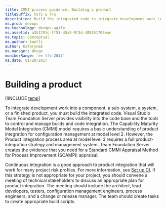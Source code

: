 ```yaml
---
title: CMMI process guidance, Building a product
titleSuffix: VSTS & TFS
description: Build the integrated code to integrate development work into a component, a sub-system, a system, or a finished product - Team Foundation Server (TFS)
ms.prod: devops
ms.technology: devops-agile
ms.assetid: a3b1291c-ff51-45a9-9f3d-485361705eae
ms.topic: conceptual
ms.author: kaelli
author: KathrynEE
ms.manager: douge
monikerRange: '>= tfs-2013'
ms.date: 01/20/2017
---
```


# Building a product

[!INCLUDE [temp](../../../_shared/dev15-version-header.md)]

To integrate development work into a component, a sub-system, a system, or a finished product, you must build the integrated code. Visual Studio Team Foundation Server provides visibility into the code base and the tools to control and manage builds and code integration. The Capability Maturity Model Integration (CMMI) model requires a basic understanding of product integration for configuration management at model level 2. However, the Product Integration process area at model level 3 requires a full product-integration strategy and management system. Team Foundation Server creates the evidence that you need for a Standard CMMI Appraisal Method for Process Improvement (SCAMPI) appraisal.  
  
 Continuous integration is a good approach to product integration that will work for many project risk profiles. For more information, see [Set up CI](/vsts/pipelines/apps/windows/dot-net). If this strategy is not appropriate for your project, you should convene a meeting of technical stakeholders to discuss an appropriate plan for product integration. The meeting should include the architect, lead developers, testers, configuration management engineers, process engineers, and a change or release manager. The team should create tasks to create appropriate build scripts.
